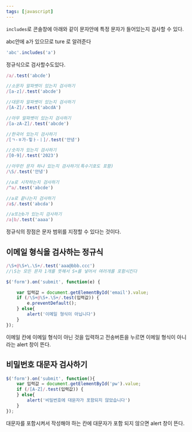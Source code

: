 ```yaml
---
tags: [javascript]
---
```

`includes`로 콘솔창에 아래와 같이 문자안에 특정 문자가 들어있는지 검사할 수 있다.

abc안에 a가 있으므로 ture 로 알려준다

```jsx
'abc'.includes('a')
```

정규식으로 검사할수도있다.

```jsx
/a/.test('abcde')

//소문자 알파벳이 있는지 검사하기
/[a-z]/.test('abcde')

//대문자 알파벳이 있는지 검사하기
/[A-Z]/.test('abcdA')

//아무 알파벳이 있는지 검사하기
/[a-zA-Z]/.test('abcde')

//한국어 있는지 검사하기
/[ㄱ-ㅎ가-힣ㅏ-ㅣ]/.test('안녕')

//숫자가 있는지 검사하기
/[0-9]/.test('2023')

//아무런 문자 하나 있는지 검사하기(특수기호도 포함)
/\S/.test('안녕')

//a로 시작하는지 검사하기
/^a/.test('abcde')

//a로 끝나는지 검사하기
/a$/.test('abcda')

//a또는b가 있는지 검사하기
/a|b/.test('aaaa')
```

정규식의 장점은 문자 범위를 지정할 수 있다는 것이다.

## 이메일 형식을 검사하는 정규식

```jsx
/\S+@\S+\.\S+/.test('aaa@bbb.ccc')
//\S는 모든 문자 1개를 뜻해서 S+를 넣어서 여러개를 포함시킨다
```

```jsx
$('form').on('submit', function(e) {

    var 입력값 = document.getElementById('email').value;
    if (/\S+@\S+.\S+/.test(입력값)) {
        e.preventDefault();
    } else{
        alert('이메일 형식이 아닙니다')
    }
});
```

이메일 칸에 이메일 형식이 아닌 것을 입력하고 전송버튼을 누르면 이메일 형식이 아니라는 alert 창이 뜬다.

## 비밀번호 대문자 검사하기

```jsx
$('form').on('submit', function(){
    var 입력값 = document.getElementById('pw').value;
    if (/[A-Z]/.test(입력값)) {
    } else{
        alert('비밀번호에 대문자가 포함되지 않았습니다')
    }
});
```

대문자를 포함시켜서 작성해야 하는 칸에 대문자가 포함 되지 않으면 alert 창이 뜬다.
